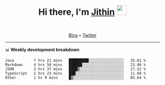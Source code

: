 <h1 align="center">Hi there, I'm <a href="https://jithset.github.io/" target="_blank">Jithin</a> <img
src="https://github.com/blackcater/blackcater/raw/main/images/Hi.gif" height="32" /></h1>

<br />

<p align="center">
  <a href="https://jithset.github.io">Blog</a> •
  <a href="https://twitter.com/jithset">Twitter</a>
</p>

---

📊 **Weekly development breakdown**

<!--START_SECTION:waka-->

```text
Java         7 hrs 21 mins   █████████░░░░░░░░░░░░░░░░   35.61 %
Markdown     4 hrs 50 mins   ██████░░░░░░░░░░░░░░░░░░░   23.46 %
JSON         3 hrs 37 mins   ████▒░░░░░░░░░░░░░░░░░░░░   17.52 %
TypeScript   2 hrs 23 mins   ███░░░░░░░░░░░░░░░░░░░░░░   11.60 %
Other        1 hr 9 mins     █▒░░░░░░░░░░░░░░░░░░░░░░░   05.64 %
```

<!--END_SECTION:waka-->

